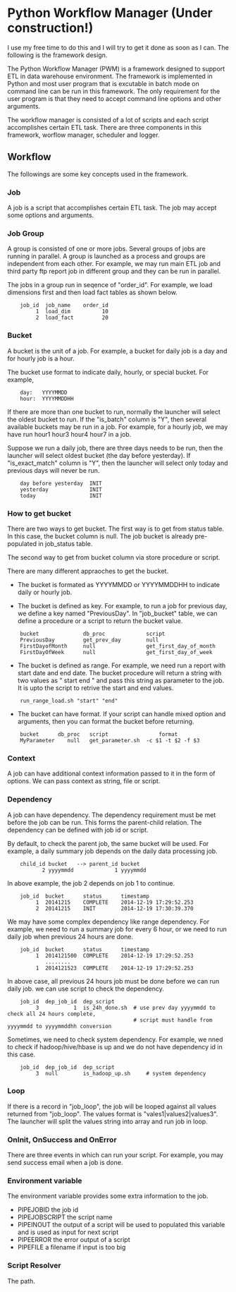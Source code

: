 # Python Workflow Manager (Under construction!)

I use my free time to do this and I will try to get it done as soon as I can. The following is the framework design.

The Python Workflow Manager (PWM) is a framework designed to support ETL in data warehouse environment. The framework is implemented in Python and most user program that is excutable in batch mode on command line can be run in this framework. The only requirement for the user program is that they need to accept command line options and other arguments.

The workflow manager is consisted of a lot of scripts and each script accomplishes certain ETL task. There are three components in this framework, worflow manager, scheduler and logger.

## Workflow

The followings are some key concepts used in the framework.  

### Job

A job is a script that accomplishes certain ETL task. The job may accept some options and arguments. 

### Job Group

A group is consisted of one or more jobs. Several groups of jobs are running in parallel. A group is launched as a process and groups are independent from each other. For example, we may run main ETL job and third party ftp report job in different group and they can be run in parallel.

The jobs in a group run in seqence of "order_id". For example, we load dimensions first and then load fact tables as shown below.

```
    job_id  job_name    order_id
         1  load_dim          10
         2  load_fact         20
```

### Bucket

A bucket is the unit of a job. For example, a bucket for daily job is a day and for hourly job is a hour.

The bucket use format to indicate daily, hourly, or special bucket. For example,

```
    day:   YYYYMMDD
    hour:  YYYYMMDDHH
```

If there are more than one bucket to run, normally the launcher will select the oldest bucket to run. If the "is_batch" column is "Y", then several available buckets may be run in a job. For example, for a hourly job, we may have run hour1 hour3 hour4 hour7 in a job.

Suppose we run a daily job, there are three days needs to be run, then the launcher will select oldest bucket (the day before yesterday). If "is_exact_match" column is "Y", then the launcher will select only today and previous days will never be run. 

```
    day before yesterday  INIT
    yesterday             INIT
    today                 INIT
```

### How to get bucket

There are two ways to get bucket. The first way is to get from status table. In this case, the bucket column is null. The job bucket is already pre-populated in job_status table.

The second way to get from bucket column via store procedure or script. 

There are many different appraoches to get the bucket.
	
- The bucket is formated as YYYYMMDD or YYYYMMDDHH to indicate daily or hourly job.

- The bucket is defined as key. For example, to run a job for previous day, we define a key named "PreviousDay". In "job_bucket" table, we can define a procedure or a script to return the bucket value.

```
    bucket              db_proc             script
    PreviousDay         get_prev_day        null
    FirstDayofMonth     null                get_first_day_of_month
    FirstDayOfWeek      null                get_first_day_of_week
```

- The bucket is defined as range. For example, we need run a report with start date and end date. The bucket procedure will return a string with two values as " start end " and pass this string as parameter to the job. It is upto the script to retrive the start and end values.  

```
    run_range_load.sh "start" "end"
```
	
- The bucket can have format. If your script can handle mixed option and arguments, then you can format the bucket before returning. 

```
    bucket      db_proc   script				format
    MyParameter    null   get_parameter.sh	-c $1 -t $2 -f $3
```

### Context
    
A job can have additional context information passed to it in the form of options. We can pass context as string, file or script. 

### Dependency

A job can have dependency. The dependency requirement must be met before the job can be run. This forms the parent-child relation. The dependency can be defined with job id or script. 

By default, to check the parent job, the same bucket will be used. For example, a daily summary job depends on the daily data processing job. 

```
    child_id bucket   --> parent_id bucket
           2 yyyymmdd	          1 yyyymmdd
```

In above example, the job 2 depends on job 1 to continue.

```
    job_id	bucket		status		timestamp
         1	20141215	COMPLETE	2014-12-19 17:29:52.253
	     2	20141215	INIT		2014-12-19 17:30:39.370
```

We may have some complex dependency like range dependency. For example, we need to run a summary job for every 6 hour, or we need to run daily job when previous 24 hours are done. 

```
    job_id	bucket		status		timestamp
         1	2014121500	COMPLETE	2014-12-19 17:29:52.253
         	........
         1	2014121523	COMPLETE	2014-12-19 17:29:52.253
```

In above case, all previous 24 hours job must be done before we can run daily job. we can use script to check the dependency.

```
    job_id	dep_job_id	dep_script
         3		     1	is_24h_done.sh	# use prev day yyyymmdd to check all 24 hours complete,
                                        # script must handle from yyyymmdd to yyyymmddhh conversion
```

Sometimes, we need to check system dependency. For example, we nned to check if hadoop/hive/hbase is up and we do not have dependency id in this case.

```
    job_id	dep_job_id	dep_script
         3	null		is_hadoop_up.sh		# system dependency
```

### Loop 
	
If there is a record in "job_loop", the job will be looped against all values returned from "job_loop". The values format is "vales1|values2|values3". The launcher will split the values string into array and run job in loop.

### OnInit, OnSuccess and OnError

There are three events in which can run your script. For example, you may send success email when a job is done.

### Environment variable

The environment variable provides some extra information to the job.

- PIPEJOBID       the job id
- PIPEJOBSCRIPT   the script name
- PIPEINOUT       the output of a script will be used to populated this variable and is used as input for next script
- PIPEERROR       the error output of a script
- PIPEFILE        a filename if input is too big 

### Script Resolver

The path.

